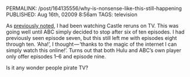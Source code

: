 ﻿PERMALINK: /post/164135556/why-is-nonsense-like-this-still-happening
PUBLISHED: Aug 16th, 02009 8:56am
TAGS: television

As [previously noted][tv], I had been watching
<span class='programme'>Castle</span> reruns on
<abbr class='smallcaps'>TV</abbr>. This was going well until
<abbr class='organization smallcaps'>ABC</abbr> simply decided to stop after
six of ten episodes. I had previously seen episode seven, but this still left
me with episodes eight through ten. ‘Aha!’, I thought — ‘thanks to the magic of
the internet I can simply watch this online!’. Turns out that both Hulu and
<abbr class='smallcaps'>ABC</abbr>’s own player only offer episodes 1–6 and
episode nine.

 [tv]: http://ratafia.info/post/147293529/television-summer-02009 "‘Television, Summer 02009’"

Is it any wonder people pirate <abbr class='smallcaps'>TV</abbr>?
